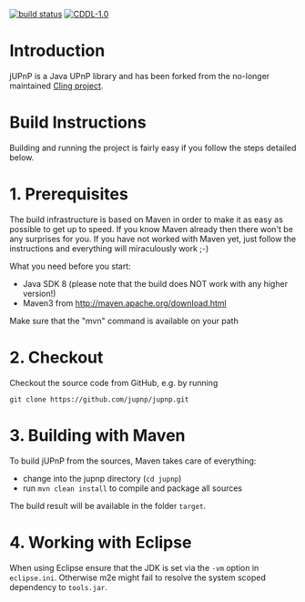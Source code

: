 [![build status](https://travis-ci.com/jupnp/jupnp.svg?branch=master)](https://travis-ci.com/github/jupnp/jupnp)
[![CDDL-1.0](https://img.shields.io/badge/license-CDDL%201.0-green.svg)](https://opensource.org/licenses/CDDL-1.0)


# Introduction

jUPnP is a Java UPnP library and has been forked from the no-longer maintained [Cling project](https://github.com/4thline/cling).

# Build Instructions

Building and running the project is fairly easy if you follow the steps detailed below.

1\. Prerequisites
================

The build infrastructure is based on Maven in order to make it
as easy as possible to get up to speed. If you know Maven already then
there won't be any surprises for you. If you have not worked with Maven
yet, just follow the instructions and everything will miraculously work ;-)

What you need before you start:
- Java SDK 8 (please note that the build does NOT work with any higher version!)
- Maven3 from http://maven.apache.org/download.html

Make sure that the "mvn" command is available on your path


2\. Checkout
===========

Checkout the source code from GitHub, e.g. by running

````
git clone https://github.com/jupnp/jupnp.git
````

3\. Building with Maven
======================

To build jUPnP from the sources, Maven takes care of everything:
- change into the jupnp directory (`cd jupnp`)
- run `mvn clean install` to compile and package all sources

The build result will be available in the folder `target`.


4\. Working with Eclipse
=======================

When using Eclipse ensure that the JDK is set via the `-vm` option in `eclipse.ini`.
Otherwise m2e might fail to resolve the system scoped dependency to `tools.jar`.
